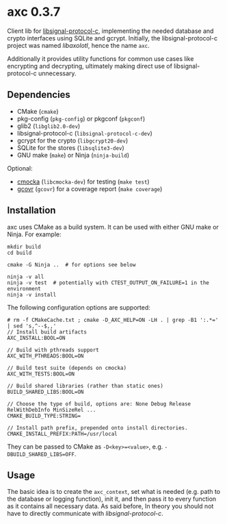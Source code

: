 # axc 0.3.7
Client lib for [libsignal-protocol-c](https://github.com/WhisperSystems/libsignal-protocol-c), implementing the needed database and crypto interfaces using SQLite and gcrypt.
Initially, the libsignal-protocol-c project was named _libaxolotl_, hence the name `axc`.

Additionally it provides utility functions for common use cases like encrypting and decrypting, ultimately making direct use of libsignal-protocol-c unnecessary.

## Dependencies
* CMake (`cmake`)
* pkg-config (`pkg-config`) or pkgconf (`pkgconf`)
* glib2 (`libglib2.0-dev`)
* libsignal-protocol-c (`libsignal-protocol-c-dev`)
* gcrypt for the crypto (`libgcrypt20-dev`)
* SQLite for the stores (`libsqlite3-dev`)
* GNU make (`make`) or Ninja (`ninja-build`)

Optional:
* [cmocka](https://cmocka.org/) (`libcmocka-dev`) for testing (`make test`)
* [gcovr](http://gcovr.com/) (`gcovr`) for a coverage report (`make coverage`)

## Installation
axc uses CMake as a build system.  It can be used with either GNU make or Ninja.  For example:

```
mkdir build
cd build

cmake -G Ninja ..  # for options see below

ninja -v all
ninja -v test  # potentially with CTEST_OUTPUT_ON_FAILURE=1 in the environment
ninja -v install
```

The following configuration options are supported:

```console
# rm -f CMakeCache.txt ; cmake -D_AXC_HELP=ON -LH . | grep -B1 ':.*=' | sed 's,^--$,,'
// Install build artifacts
AXC_INSTALL:BOOL=ON

// Build with pthreads support
AXC_WITH_PTHREADS:BOOL=ON

// Build test suite (depends on cmocka)
AXC_WITH_TESTS:BOOL=ON

// Build shared libraries (rather than static ones)
BUILD_SHARED_LIBS:BOOL=ON

// Choose the type of build, options are: None Debug Release RelWithDebInfo MinSizeRel ...
CMAKE_BUILD_TYPE:STRING=

// Install path prefix, prepended onto install directories.
CMAKE_INSTALL_PREFIX:PATH=/usr/local
```

They can be passed to CMake as `-D<key>=<value>`, e.g. `-DBUILD_SHARED_LIBS=OFF`.

## Usage
The basic idea is to create the `axc_context`, set what is needed (e.g. path to the database or logging function), init it, and then pass it to every function as it contains all necessary data.
As said before, In theory you should not have to directly communicate with _libsignal-protocol-c_.
